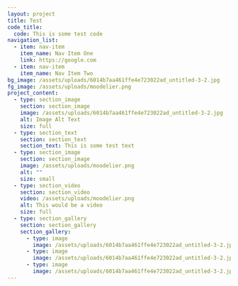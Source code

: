 ```yaml
---
layout: project
title: Test
code_title:
  code: This is some test code
navigation_list:
  - item: nav-item
    item_name: Nav Item One
    link: https://google.com
  - item: nav-item
    item_name: Nav Item Two
bg_image: /assets/uploads/6014b7aa461ffe4e723022ad_untitled-3-2.jpg
fg_image: /assets/uploads/moodelier.png
project_content:
  - type: section_image
    section: section_image
    image: /assets/uploads/6014b7aa461ffe4e723022ad_untitled-3-2.jpg
    alt: Image Alt Text
    size: full
  - type: section_text
    section: section_text
    section_text: This is some test text
  - type: section_image
    section: section_image
    image: /assets/uploads/moodelier.png
    alt: ""
    size: small
  - type: section_video
    section: section_video
    video: /assets/uploads/moodelier.png
    alt: This would be a video
    size: full
  - type: section_gallery
    section: section_gallery
    section_gallery:
      - type: image
        image: /assets/uploads/6014b7aa461ffe4e723022ad_untitled-3-2.jpg
      - type: image
        image: /assets/uploads/6014b7aa461ffe4e723022ad_untitled-3-2.jpg
      - type: image
        image: /assets/uploads/6014b7aa461ffe4e723022ad_untitled-3-2.jpg
---
```

